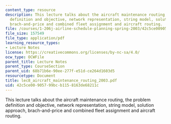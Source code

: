 ```yaml
---
content_type: resource
description: This lecture talks about the aircraft maintenance routing, the problem
  definition and objective, network representation, string model, solution approach,
  brach-and-price and combined fleet assignment and aircraft routing.
file: /courses/1-206j-airline-schedule-planning-spring-2003/42c5ce00905799bcb1158163de68211c_lec8_aircraft_maintenance_routing_2003.pdf
file_size: 157549
file_type: application/pdf
learning_resource_types:
- Lecture Notes
license: https://creativecommons.org/licenses/by-nc-sa/4.0/
ocw_type: OCWFile
parent_title: Lecture Notes
parent_type: CourseSection
parent_uid: 68b71b6e-90ee-277f-e51d-ce264d1603d5
resourcetype: Document
title: lec8_aircraft_maintenance_routing_2003.pdf
uid: 42c5ce00-9057-99bc-b115-8163de68211c
---
```

This lecture talks about the aircraft maintenance routing, the problem definition and objective, network representation, string model, solution approach, brach-and-price and combined fleet assignment and aircraft routing.